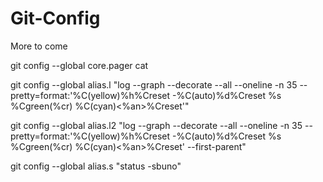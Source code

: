 # Git-Config
More to come  
  
git config --global core.pager cat

git config --global alias.l "log --graph --decorate --all --oneline -n 35 --pretty=format:'%C(yellow)%h%Creset -%C(auto)%d%Creset %s %Cgreen(%cr) %C(cyan)<%an>%Creset'"

git config --global alias.l2 "log --graph --decorate --all --oneline -n 35 --pretty=format:'%C(yellow)%h%Creset -%C(auto)%d%Creset %s %Cgreen(%cr) %C(cyan)<%an>%Creset' --first-parent"

git config --global alias.s "status -sbuno"
